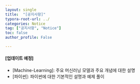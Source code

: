 ```yaml
---
layout: single
title:  "[공지사항]"
typora-root-url: ../
categories: Notice
tag: ["공지사항", "Notice"]
toc: false
author_profile: False

---
```


<div class="notice--warning">

<h4>[업데이트 예정]</h4>

<ul>
    <li> [Machine-Learning]: 주요 머신러닝 모델과 주요 개념에 대한 설명</li>
    <li> [파이썬]: 파이썬에 대한 기본적인 설명과 예제 풀이</li>
</ul>

</div>